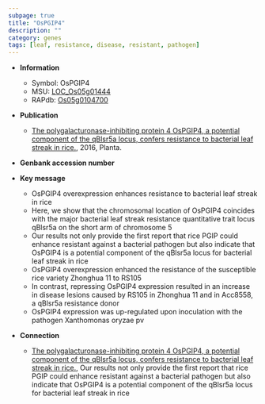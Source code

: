 ```yaml
---
subpage: true
title: "OsPGIP4"
description: ""
category: genes
tags: [leaf, resistance, disease, resistant, pathogen]
---
```


* **Information**  
    + Symbol: OsPGIP4  
    + MSU: [LOC_Os05g01444](http://rice.plantbiology.msu.edu/cgi-bin/ORF_infopage.cgi?orf=LOC_Os05g01444)  
    + RAPdb: [Os05g0104700](http://rapdb.dna.affrc.go.jp/viewer/gbrowse_details/irgsp1?name=Os05g0104700)  

* **Publication**  
    + [The polygalacturonase-inhibiting protein 4 OsPGIP4, a potential component of the qBlsr5a locus, confers resistance to bacterial leaf streak in rice.](http://www.ncbi.nlm.nih.gov/pubmed?term=The+polygalacturonase-inhibiting+protein+4+OsPGIP4,+a+potential+component+of+the+qBlsr5a+locus,+confers+resistance+to+bacterial+leaf+streak+in+rice.%5BTitle%5D), 2016, Planta.

* **Genbank accession number**  

* **Key message**  
    + OsPGIP4 overexpression enhances resistance to bacterial leaf streak in rice
    + Here, we show that the chromosomal location of OsPGIP4 coincides with the major bacterial leaf streak resistance quantitative trait locus qBlsr5a on the short arm of chromosome 5
    + Our results not only provide the first report that rice PGIP could enhance resistant against a bacterial pathogen but also indicate that OsPGIP4 is a potential component of the qBlsr5a locus for bacterial leaf streak in rice
    + OsPGIP4 overexpression enhanced the resistance of the susceptible rice variety Zhonghua 11 to RS105
    + In contrast, repressing OsPGIP4 expression resulted in an increase in disease lesions caused by RS105 in Zhonghua 11 and in Acc8558, a qBlsr5a resistance donor
    + OsPGIP4 expression was up-regulated upon inoculation with the pathogen Xanthomonas oryzae pv

* **Connection**  
    + [The polygalacturonase-inhibiting protein 4 OsPGIP4, a potential component of the qBlsr5a locus, confers resistance to bacterial leaf streak in rice.](http://www.ncbi.nlm.nih.gov/pubmed?term=The+polygalacturonase-inhibiting+protein+4+OsPGIP4,+a+potential+component+of+the+qBlsr5a+locus,+confers+resistance+to+bacterial+leaf+streak+in+rice.%5BTitle%5D), Our results not only provide the first report that rice PGIP could enhance resistant against a bacterial pathogen but also indicate that OsPGIP4 is a potential component of the qBlsr5a locus for bacterial leaf streak in rice



